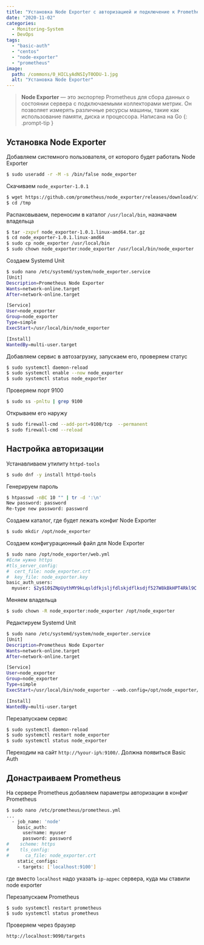 ```yaml
---
title: "Установка Node Exporter с авторизацией и подключение к Prometheus в Centos 8"
date: "2020-11-02"
categories: 
  - Monitoring-System
  - DevOps
tags: 
  - "basic-auth"
  - "centos"
  - "node-exporter"
  - "prometheus"
image:
  path: /commons/0_HICLyAdNSIyT0ODU-1.jpg
  alt: "Установка Node Exporter"
---
```


> **Node Exporter** — это экспортер Prometheus для сбора данных о состоянии сервера с подключаемыми коллекторами метрик. Он позволяет измерять различные ресурсы машины, такие как использование памяти, диска и процессора. Написана на Go
{: .prompt-tip }

## Установка Node Exporter

Добавляем системного пользователя, от которого будет работать Node Exporter

```sh
$ sudo useradd -r -M -s /bin/false node_exporter
```

Скачиваем `node_exporter-1.0.1`

```sh
$ wget https://github.com/prometheus/node_exporter/releases/download/v1.0.1/node_exporter-1.0.1.linux-amd64.tar.gz -P /tmp
$ cd /tmp
```

Распаковываем, переносим в каталог `/usr/local/bin`, назначаем владельца

```sh
$ tar -zxpvf node_exporter-1.0.1.linux-amd64.tar.gz
$ cd node_exporter-1.0.1.linux-amd64
$ sudo cp node_exporter /usr/local/bin
$ sudo chown node_exporter:node_exporter /usr/local/bin/node_exporter
```

Создаем Systemd Unit

```sh
$ sudo nano /etc/systemd/system/node_exporter.service
[Unit]
Description=Prometheus Node Exporter
Wants=network-online.target
After=network-online.target

[Service]
User=node_exporter
Group=node_exporter
Type=simple
ExecStart=/usr/local/bin/node_exporter

[Install]
WantedBy=multi-user.target
```

Добавляем сервис в автозагрузку, запускаем его, проверяем статус

```sh
$ sudo systemctl daemon-reload
$ sudo systemctl enable --now node_exporter
$ sudo systemctl status node_exporter
```

Проверяем порт 9100

```sh
$ sudo ss -pnltu | grep 9100
```

Открываем его наружу

```sh
$ sudo firewall-cmd --add-port=9100/tcp  --permanent
$ sudo firewall-cmd --reload
```

## Настройка авторизации

Устанавливаем утилиту `httpd-tools`

```sh
$ sudo dnf -y install httpd-tools
```

Генерируем пароль

```sh
$ htpasswd -nBC 10 "" | tr -d ':\n'
New password: password
Re-type new password: password
```

Создаем каталог, где будет лежать конфиг Node Exporter

```sh
$ sudo mkdir /opt/node_exporter
```

Создаем конфигурационный файл для Node Exporter

```sh
$ sudo nano /opt/node_exporter/web.yml
#Если нужно https
#tls_server_config:
#  cert_file: node_exporter.crt
#  key_file: node_exporter.key
basic_auth_users:
  myuser: $2y$10$ZNpUythMY9kLqsldfkjsljfdlskjdflksdjf527W8kBkHPT4Rkl9C
```

Меняем владельца

```sh
$ sudo chown -R node_exporter:node_exporter /opt/node_exporter
```

Редактируем Systemd Unit

```sh
$ sudo nano /etc/systemd/system/node_exporter.service
[Unit]
Description=Prometheus Node Exporter
Wants=network-online.target
After=network-online.target

[Service]
User=node_exporter
Group=node_exporter
Type=simple
ExecStart=/usr/local/bin/node_exporter --web.config=/opt/node_exporter/web.yml

[Install]
WantedBy=multi-user.target
```

Перезапускаем сервис

```sh
$ sudo systemctl daemon-reload
$ sudo systemctl restart node_exporter
$ sudo systemctl status node_exporter
```

Переходим на сайт `http://%your-ip%:9100/`. Должна появиться Basic Auth

## Донастраиваем Prometheus

На сервере Prometheus добавляем параметры авторизации в конфиг Prometheus

```sh
$ sudo nano /etc/prometheus/prometheus.yml
...
  - job_name: 'node'
    basic_auth:
      username: myuser
      password: password
#    scheme: https
#    tls_config:
#      ca_file: node_exporter.crt
    static_configs:
    - targets: ['localhost:9100'] 
```

где вместо `localhost` надо указать `ip-адрес` сервера, куда мы ставили node exporter

Перезапускаем Prometheus

```sh
$ sudo systemctl restart prometheus
$ sudo systemctl status prometheus
```

Проверяем через браузер

```
http://localhost:9090/targets
```
